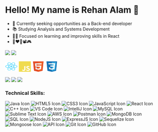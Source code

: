 # Hello! My name is Rehan Alam 👋

- 💼 Currently seeking opportunities as a Back-end developer
- 📚 Studying Analysis and Systems Development
- 👨‍💻 Focused on learning and improving skills in React
- 🏀❤️‍🔥📽️🎮

<div>
  <img height="180em" src="https://github-readme-stats.vercel.app/api?username=Rehan018&show_icons=true&theme=tokyonight&include_all_commits=true&count_private=true"/>
  <img height="180em" src="https://github-readme-stats.vercel.app/api/top-langs/?username=Rehan018&layout=compact&langs_count=7&theme=tokyonight"/>
</div>

<div style="display: inline_block"><br>
  <img align="center" alt="Rehan-React" height="30" width="40" src="https://raw.githubusercontent.com/devicons/devicon/master/icons/react/react-original.svg">
  <img align="center" alt="Rehan-Js" height="35" width="40" src="https://raw.githubusercontent.com/devicons/devicon/master/icons/javascript/javascript-plain.svg">
  <img align="center" alt="Rehan-HTML" height="35" width="40" src="https://raw.githubusercontent.com/devicons/devicon/master/icons/html5/html5-original.svg">
  <img align="center" alt="Rehan-CSS" height="35" width="40" src="https://raw.githubusercontent.com/devicons/devicon/master/icons/css3/css3-original.svg">
</div>

<div>
  <br>
  <a href="https://www.instagram.com/rehan018/" target="_blank"><img src="https://img.shields.io/badge/-Instagram-%23E4405F?style=for-the-badge&logo=instagram&logoColor=white" target="_blank"></a>
  <a href="mailto:rehanalam5090@gmail.com"><img src="https://img.shields.io/badge/-Gmail-%23333?style=for-the-badge&logo=gmail&logoColor=white" target="_blank"></a>
  <a href="https://www.linkedin.com/in/rehan018/" target="_blank"><img src="https://img.shields.io/badge/-LinkedIn-%230077B5?style=for-the-badge&logo=linkedin&logoColor=white" target="_blank"></a>
</div>

### Technical Skills:
 ![Java Icon](https://img.icons8.com/color/48/000000/java-coffee-cup-logo.png)
 ![HTML5 Icon](https://img.icons8.com/color/48/000000/html-5.png)
 ![CSS3 Icon](https://img.icons8.com/color/48/000000/css3.png)
 ![JavaScript Icon](https://img.icons8.com/color/48/000000/javascript.png)
 ![React Icon](https://img.icons8.com/color/48/000000/react.png)
 ![C++ Icon](https://img.icons8.com/color/48/000000/c-plus-plus-logo.png)
 ![VS Code Icon](https://img.icons8.com/color/48/000000/visual-studio-code-2019.png)
 ![IntelliJ Icon](https://img.icons8.com/color/48/000000/intellij-idea.png)
 ![MySQL Icon](https://img.icons8.com/color/48/000000/mysql-logo.png)
 ![Sublime Text Icon](https://img.icons8.com/color/48/000000/sublime-text.png)
 ![AWS Icon](https://img.icons8.com/color/48/000000/amazon-web-services.png)
 ![Postman Icon](https://img.icons8.com/color/48/000000/api-settings.png)
 ![MongoDB Icon](https://img.icons8.com/color/48/000000/mongodb.png)
 ![SQL Icon](https://img.icons8.com/ios-filled/50/000000/sql.png)
 ![NodeJS Icon](https://img.icons8.com/color/48/000000/nodejs.png)
 ![ExpressJS Icon](https://img.icons8.com/color/48/000000/express.png)
 ![Sequelize Icon](https://img.icons8.com/color/48/000000/database.png)
 ![Mongoose Icon](https://img.icons8.com/color/48/000000/mongodb.png)
 ![API Icon](https://img.icons8.com/ios-filled/50/000000/api-settings.png)
 ![Git Icon](https://img.icons8.com/color/48/000000/git.png)
 ![GitHub Icon](https://img.icons8.com/ios-filled/50/000000/github.png) 
 
